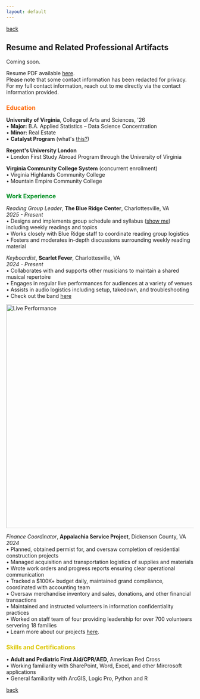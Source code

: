 ```yaml
---
layout: default
---
```

[back](./)

## Resume and Related Professional Artifacts

Coming soon.

<p>Resume PDF available <a href="..\assets/documents/resume_snedeker_4-25.pdf">here</a>.<br>Please note that some contact information has been redacted for privacy.<br>For my full contact information, reach out to me directly via the contact information provided.</p>

<h1 style="color:#FF6B0B; font-size:16px;">Education</h1>
<p>
<b>University of Virginia</b>, College of Arts and Sciences, '26
<br>• <b>Major:</b> B.A. Applied Statistics – Data Science Concentration
<br>• <b>Minor:</b> Real Estate
<br>• <b>Catalyst Program</b> (what's <a href="https://catalyst.as.virginia.edu">this?</a>)
</p>

<p>
<b>Regent's University London</b>
<br>• London First Study Abroad Program through the University of Virginia
</p>

<p>
<b>Virginia Community College System</b> (concurrent enrollment)
<br>• Virginia Highlands Community College
<br>• Mountain Empire Community College
</p>

<h1 style="color:#009024; font-size:16px;">Work Experience</h1>
<p>
<i>Reading Group Leader</i>, <b>The Blue Ridge Center</b>, Charlottesville, VA<br>
<i>2025 - Present</i><br>
• Designs and implements group schedule and syllabus (<a href="..\assets/documents/antifragile_syllabus.pdf">show me</a>) 
  including weekly readings and topics<br>
• Works closely with Blue Ridge staff to coordinate reading group logistics<br>
• Fosters and moderates in-depth discussions surrounding weekly reading material
</p>
<p>
<i>Keyboardist</i>, <b>Scarlet Fever</b>, Charlottesville, VA<br>
<i>2024 - Present</i><br>
• Collaborates with and supports other musicians to maintain a shared musical repertoire<br>
• Engages in regular live performances for audiences at a variety of venues<br>
• Assists in audio logistics including setup, takedown, and troubleshooting<br>
• Check out the band <a href="https://www.instagram.com/scarletfevercville/">here</a>
</p>
<!-- Live Performance Image -->
<img src="..\assets/img/scarletfeverone.png" alt="Live Performance" width="600">
<p>
<i>Finance Coordinator</i>, <b>Appalachia Service Project</b>, Dickenson County, VA<br>
<i>2024</i><br>
• Planned, obtained permist for, and oversaw completion of residential construction projects<br>
• Managed acquisition and transportation logistics of supplies and materials<br>
• Wrote work orders and progress reports ensuring clear operational communication<br>
• Tracked a $100K+ budget daily, maintained grand compliance, coordinated with accounting team<br>
• Oversaw merchandise inventory and sales, donations, and other financial transactions<br>
• Maintained and instructed volunteers in information confidentiality practices<br>
• Worked on staff team of four providing leadership for over 700 volunteers servering 18 families<br>
• Learn more about our projects <a href="..\assets/documents/asp_construction_manual_2022.pdf">here</a>.
</p>

<h1 style="color:#DCC700; font-size:16px;">Skills and Certifications</h1>
<p>
• <B>Adult and Pediatric First Aid/CPR/AED</B>, American Red Cross<br>
• Working familiarity with SharePoint, Word, Excel, and other Mircrosoft applications<br>
• General familiarity with ArcGIS, Logic Pro, Python and R
</p>

[back](./)
